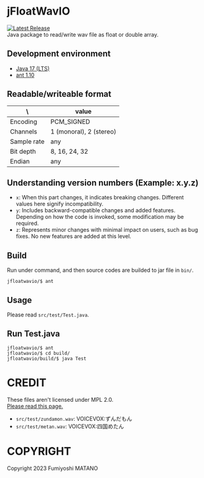 # jFloatWavIO
[![Latest Release](https://gitlab.com/f-matano44/jfloatwavio/-/badges/release.svg)](https://gitlab.com/f-matano44/jfloatwavio/-/releases)  
Java package to read/write wav file as float or double array.

## Development environment
* [Java 17 (LTS)](https://adoptium.net/temurin/releases/?version=17)
* [ant 1.10](https://ant.apache.org/bindownload.cgi)

## Readable/writeable format
| \ |value|
|---|-----|
|Encoding|PCM_SIGNED|
|Channels|1 (monoral), 2 (stereo)|
|Sample rate|any|
|Bit depth|8, 16, 24, 32|
|Endian|any|

## Understanding version numbers (Example: x.y.z)
* `x`: When this part changes, it indicates breaking changes. Different values here signify incompatibility.
* `y`: Includes backward-compatible changes and added features. Depending on how the code is invoked, some modification may be required.
* `z`: Represents minor changes with minimal impact on users, such as bug fixes. No new features are added at this level.

## Build
Run under command, and then source codes are builded to jar file in `bin/`.
```SH
jfloatwavio/$ ant
```

## Usage
Please read `src/test/Test.java`.

## Run Test.java
```SH
jfloatwavio/$ ant
jfloatwavio/$ cd build/
jfloatwavio/build/$ java Test
```

# CREDIT
These files aren't licensed under MPL 2.0.<br>
[Please read this page.](https://zunko.jp/con_ongen_kiyaku.html)
* `src/test/zundamon.wav`: VOICEVOX:ずんだもん
* `src/test/metan.wav`: VOICEVOX:四国めたん

# COPYRIGHT
Copyright 2023 Fumiyoshi MATANO<br>
